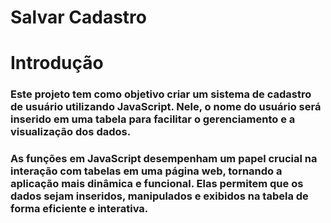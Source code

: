 # Salvar Cadastro
# Introdução 
### Este projeto tem como objetivo criar um sistema de cadastro de usuário utilizando JavaScript. Nele, o nome do usuário será inserido em uma tabela para facilitar o gerenciamento e a visualização dos dados.
### As funções em JavaScript desempenham um papel crucial na interação com tabelas em uma página web, tornando a aplicação mais dinâmica e funcional. Elas permitem que os dados sejam inseridos, manipulados e exibidos na tabela de forma eficiente e interativa.
